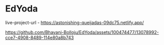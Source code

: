 # EdYoda

live-project-url - https://astonishing-queijadas-09dc75.netlify.app/



https://github.com/Bhavani-Bolloju/EdYoda/assets/100474477/13078992-cce7-4908-8489-114e80a8b743

